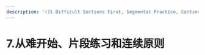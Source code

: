 ```yaml
---
description: '(7) Difficult Sections First, Segmental Practice, Continuity Rule'
---
```


# 7.从难开始、片段练习和连续原则


